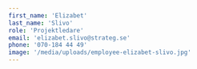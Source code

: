 ```yaml
---
first_name: 'Elizabet'
last_name: 'Slivo'
role: 'Projektledare'
email: 'elizabet.slivo@strateg.se'
phone: '070-184 44 49'
image: '/media/uploads/employee-elizabet-slivo.jpg'
---
```

